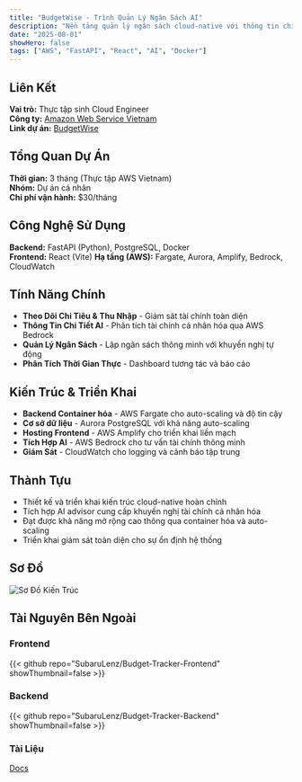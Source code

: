 ```yaml
---
title: "BudgetWise - Trình Quản Lý Ngân Sách AI"
description: "Nền tảng quản lý ngân sách cloud-native với thông tin chi tiết từ AI"
date: "2025-08-01"
showHero: false
tags: ["AWS", "FastAPI", "React", "AI", "Docker"]
---
```


## Liên Kết

**Vai trò:** Thực tập sinh Cloud Engineer  
**Công ty:** [Amazon Web Service Vietnam](https://masothue.com/0314175120-cong-ty-tnhh-amazon-web-services-viet-nam)  
**Link dự án:** [BudgetWise](https://workshop.suba-server.org)  

## Tổng Quan Dự Án

**Thời gian:** 3 tháng (Thực tập AWS Vietnam)  
**Nhóm:** Dự án cá nhân  
**Chi phí vận hành:** $30/tháng

## Công Nghệ Sử Dụng

**Backend:** FastAPI (Python), PostgreSQL, Docker  
**Frontend:** React (Vite)
**Hạ tầng (AWS):** Fargate, Aurora, Amplify, Bedrock, CloudWatch

## Tính Năng Chính

- **Theo Dõi Chi Tiêu & Thu Nhập** - Giám sát tài chính toàn diện
- **Thông Tin Chi Tiết AI** - Phân tích tài chính cá nhân hóa qua AWS Bedrock
- **Quản Lý Ngân Sách** - Lập ngân sách thông minh với khuyến nghị tự động
- **Phân Tích Thời Gian Thực** - Dashboard tương tác và báo cáo

## Kiến Trúc & Triển Khai

- **Backend Container hóa** - AWS Fargate cho auto-scaling và độ tin cậy
- **Cơ sở dữ liệu** - Aurora PostgreSQL với khả năng auto-scaling
- **Hosting Frontend** - AWS Amplify cho triển khai liền mạch
- **Tích Hợp AI** - AWS Bedrock cho tư vấn tài chính thông minh
- **Giám Sát** - CloudWatch cho logging và cảnh báo tập trung

## Thành Tựu

- Thiết kế và triển khai kiến trúc cloud-native hoàn chỉnh
- Tích hợp AI advisor cung cấp khuyến nghị tài chính cá nhân hóa
- Đạt được khả năng mở rộng cao thông qua container hóa và auto-scaling
- Triển khai giám sát toàn diện cho sự ổn định hệ thống

## Sơ Đồ

![Sơ Đồ Kiến Trúc](projects/BudgetWise_diagram.png)

## Tài Nguyên Bên Ngoài

### Frontend
{{< github repo="SubaruLenz/Budget-Tracker-Frontend" showThumbnail=false >}}

### Backend

{{< github repo="SubaruLenz/Budget-Tracker-Backend" showThumbnail=false >}}

### Tài Liệu
[Docs](https://workshop.suba-server.org)
